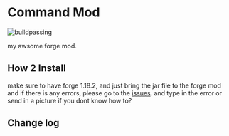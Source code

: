 # Command Mod
![buildpassing](https://img.shields.io/circleci/build/github/sillyangel/CommandMod/main)

my awsome forge mod.

## How 2 Install

make sure to have forge 1.18.2, and just bring the jar file to the forge mod and if there is any errors, please go to the [issues](https://github.com/sillyangel/CommandMod/issues). and type in the error or send in a picture if you dont know how to?

## Change log
